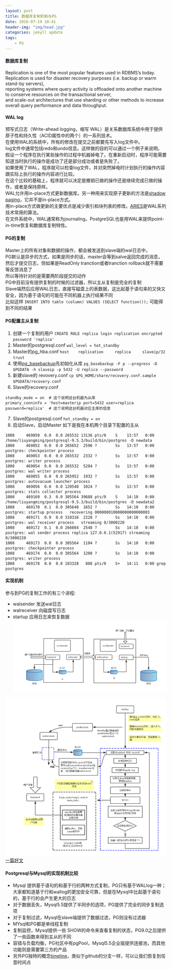 ```yaml
---
layout: post
title: 数据库复制机制与PG
date: 2016-07-19 10:41
header-img: "img/head.jpg"
categories: jekyll update
tags:
    - PG
---
```


#### 数据库复制

Replication is one of the most popular features used in RDBMS’s today.   
Replication is used for disaster recovery purposes (i.e. backup or warm stand-by servers),   
reporting systems where query activity is offloaded onto another machine to conserve resources on the transactional server,   
and scale-out architectures that use sharding or other methods to increase overall query performance and data throughput.

#### WAL log 

预写式日志（Write-ahead logging，缩写 WAL）是关系数据库系统中用于提供原子性和持久性（ACID属性中的两个）的一系列技术。  
在使用WAL的系统中，所有的修改在提交之前都要先写入log文件中。  
log文件中通常包括redo和undo信息。这样做的目的可以通过一个例子来说明。  
假设一个程序在执行某些操作的过程中机器掉电了。在重新启动时，程序可能需要知道当时执行的操作是成功了还是部分成功或者是失败了。  
如果使用了WAL，程序就可以检查log文件，并对突然掉电时计划执行的操作内容跟实际上执行的操作内容进行比较。  
在这个比较的基础上，程序就可以决定是撤销已做的操作还是继续完成已做的操作，或者是保持原样。  
WAL允许用in-place方式更新数据库。另一种用来实现原子更新的方法是[shadow paging][shadowpages]，它并不是in-place方式。  
用in-place方式做更新的主要优点是减少索引和块列表的修改。[ARIES][aries]是WAL系列技术常用的算法。  
在文件系统中，WAL通常称为journaling。PostgreSQL也是用WAL来提供point-in-time恢复和数据库复制特性。


#### PG的复制

Master上的所有对象和数据的操作，都会被发送到slave端的wal日志中，  
PG默认是异步的方式，如果是同步的话，master会等到salve返回完成的消息，然后才提交日志，但如果是ReadOnly tranction或者tranction rollback就不需要等反馈消息了  
所以等待针对的是需要两阶段提交的动作  
PG中目前没有提供复制的时候的过滤器，所以主从复制是完全的复制  
Slave端然后应用WAL日志，直接写磁盘上的表数据，这比起基于语句来的又快又安全，因为基于语句的可能在不同机器上执行结果不同  
比如这样 `INSERT INTO table (column) VALUES (SELECT function());` 可能得到不同的结果  

#### PG配置主从复制

1. 创建一个复制的用户 `CREATE ROLE replica login replication encrypted password 'replica'`
2. Master的postgresql.conf `wal_level = hot_standby`
3. Master的pg_hba.conf `host    replication     replica     slaveip/32                 trust`
4. 使用[pg_basebackup][pg_backup]先初始化从库 `pg_basebackup -F p --progress -D $PGDATA -h slaveip -p 5432 -U replica --password`
5. 新建slave的 revovery.conf `cp $PG_HOME/share/recovery.conf.sample $PGDATA/recovery.conf`
6. Slave的recovery.conf  

```
standby_mode = on  # 这个说明这台机器为从库
primary_conninfo = 'host=masterip port=5432 user=replica password=replica'  # 这个说明这台机器对应主库的信息
```

7. Slave的postgresql.conf  `hot_standby = on `
8. 启动Slave，启动Master 如下是我在本机两个目录下配置的主从

```
1008     469050  0.0  0.0 265532 13136 pts/0    S    13:57   0:00 /home/liuyangming/postgresql-9.5.3/build/bin/postgres -D newdata
1008     469052  0.0  0.0 265652  2596 ?        Ss   13:57   0:00 postgres: checkpointer process
1008     469053  0.0  0.0 265532  2332 ?        Ss   13:57   0:00 postgres: writer process
1008     469054  0.0  0.0 265532  5284 ?        Ss   13:57   0:00 postgres: wal writer process
1008     469055  0.0  0.0 265952  1932 ?        Ss   13:57   0:00 postgres: autovacuum launcher process
1008     469056  0.0  0.0 120540  1024 ?        Ss   13:57   0:00 postgres: stats collector process
1008     469169  0.3  0.0 305564 39688 pts/0    S    14:10   0:00 /home/liuyangming/postgresql-9.5.3/build/bin/postgres -D newdata2
1008     469170  0.1  0.0 305648  1652 ?        Ss   14:10   0:00 postgres: startup process   recovering 000000010000000000000003
1008     469171  0.9  0.0 310316  2220 ?        Ss   14:10   0:00 postgres: wal receiver process   streaming 0/3000220
1008     469172  0.1  0.0 266084  2548 ?        Ss   14:10   0:00 postgres: wal sender process replica 127.0.0.1(52917) streaming 0/3000220
1008     469173  0.0  0.0 305564  1104 ?        Ss   14:10   0:00 postgres: checkpointer process
1008     469174  0.0  0.0 305564  1208 ?        Ss   14:10   0:00 postgres: writer process
1008     469178  0.0  0.0 103328   888 pts/0    S+   14:11   0:00 grep postgres
```

#### 实现机制

参与到PG的复制工作的有三个进程:

+ walsender 发送wal日志
+ walreceiver 向磁盘写日志
+ startup 应用日志来恢复数据
![pgrep](/image/pgrep.png)

![pgws](/image/pgws.png)
[一篇好文][standby1]

#### Postgresql与Mysql的实现机制比较

+ Mysql 提供基于语句的和基于行的两种方式复制，PG只有基于WALlog一种；大家都知道基于行和wallog的更加安全可靠，但是在Mysql中比起基于语句的，基于行的会产生更大的日志
+ 对于数据丢失，Mysql5.5提供了半同步的选项，PG提供了完全的同步复制选项
+ 对于复制过滤，Mysql在slave端提供了数据过滤，PG则没有过滤器
+ MYsql和PG都是单线程复制
+ 复制监控，Mysql提供一些 SHOW的命令来查看复制的状态，PG9.0之后提供了一些函数来得到主从的不同
+ 容错与负载均衡，PG社区中有pgPool，Mysql5.5企业版提供连接池，而其他功能则是需要第三方的产品
+ 另外PG独特的概念[timeline][timeline]，类似于github的分支一样，可以让我们恢复到任意时间点


[shadowpages]: https://www.quora.com/What-is-shadow-paging-in-dbms
[aries]: https://github.com/kingshaohua/aries/blob/master/aries_01_02.md
[standby]: https://www.postgresql.org/docs/current/static/warm-standby.html
[standby1]: https://yq.aliyun.com/articles/163#
[pg_backup]: http://www.postgres.cn/docs/9.4/app-pgbasebackup.html
[timeline]: https://yq.aliyun.com/articles/234?spm=5176.8091938.0.0.Q4Hr60

